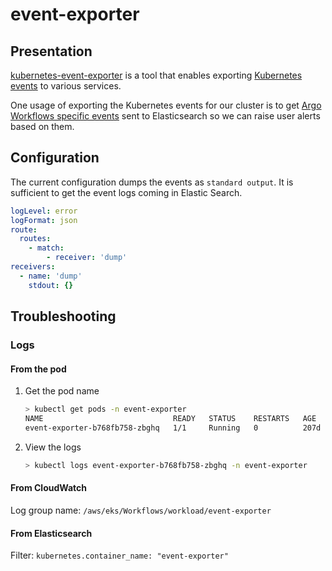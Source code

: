 # event-exporter

## Presentation

[kubernetes-event-exporter](https://github.com/resmoio/kubernetes-event-exporter) is a tool that enables exporting [Kubernetes events](https://kubernetes.io/docs/reference/kubernetes-api/cluster-resources/event-v1/#Event) to various services.

One usage of exporting the Kubernetes events for our cluster is to get [Argo Workflows specific events](https://argo-workflows.readthedocs.io/en/stable/workflow-events/) sent to Elasticsearch so we can raise user alerts based on them.

## Configuration

The current configuration dumps the events as `standard output`. It is sufficient to get the event logs coming in Elastic Search.

```yaml
logLevel: error
logFormat: json
route:
  routes:
    - match:
        - receiver: 'dump'
receivers:
  - name: 'dump'
    stdout: {}
```

## Troubleshooting

### Logs

#### From the pod

1. Get the pod name

   ```bash
   > kubectl get pods -n event-exporter
   NAME                             READY   STATUS    RESTARTS   AGE
   event-exporter-b768fb758-zbghq   1/1     Running   0          207d
   ```

2. View the logs

   ```bash
   > kubectl logs event-exporter-b768fb758-zbghq -n event-exporter
   ```

#### From CloudWatch

Log group name: `/aws/eks/Workflows/workload/event-exporter`

#### From Elasticsearch

Filter: `kubernetes.container_name: "event-exporter"`
